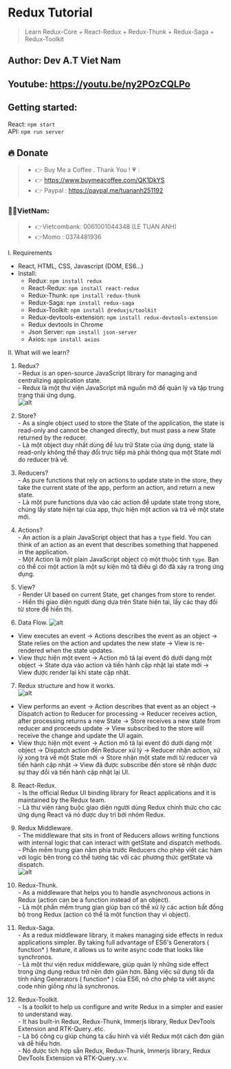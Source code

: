 # Redux Tutorial

> Learn Redux-Core + React-Redux + Redux-Thunk + Redux-Saga + Redux-Toolkit

## Author: Dev A.T Viet Nam

## Youtube: https://youtu.be/ny2POzCQLPo

## Getting started: 
  React: `npm start`    
  API: `npm run server`

## 🔥 Donate
> + 👉 Buy Me a Coffee . Thank You ! 💗 :
> + 👉 https://www.buymeacoffee.com/QK1DkYS
> + 👉 Paypal : https://paypal.me/tuananh251192

### 👻👻VietNam: 
> + 👉Vietcombank: 0061001044348 (LE TUAN ANH)
> + 👉Momo : 0374481936


I. Requirements
  - React, HTML, CSS, Javascript (DOM, ES6...)
  - Install:
    + Redux: `npm install redux`
    + React-Redux: `npm install react-redux`
    + Redux-Thunk: `npm install redux-thunk`
    + Redux-Saga: `npm install redux-saga`
    + Redux-Toolkit: `npm install @reduxjs/toolkit`
    + Redux-devtools-extension: `npm install redux-devtools-extension`
    + Redux devtools in Chrome
    + Json Server: `npm install json-server`
    + Axios: `npm install axios`

II. What will we learn?   
  1. Redux?   
    - Redux is an open-source JavaScript library for managing and centralizing application state.        
    - Redux là một thư viện JavaScript mã nguồn mở để quản lý và tập trung trạng thái ứng dụng.     
    ![alt](https://res.cloudinary.com/devatchannel/image/upload/v1650958059/redux/q0v61a2us4iixkpoyno9_sv0qfm.png)
 
  2. Store?   
    - As a single object used to store the State of the application, the state is read-only and cannot be changed directly, but must pass a new State returned by the reducer.    
    - Là một object duy nhất dùng để lưu trữ State của ứng dụng, state là read-only không thể thay đổi trực tiếp mà phải thông qua một State mới do reducer trả về.      

  3. Reducers?    
    - As pure functions that rely on actions to update state in the store, they take the current state of the app, perform an action, and return a new state.   
    - Là một pure functions dựa vào các action để update state trong store, chúng lấy state hiện tại của app, thực hiện một action và trả về một state mới.    

  4. Actions?   
    - An action is a plain JavaScript object that has a `type` field. You can think of an action as an event that describes something that happened in the application.     
    - Một Action là một plain JavaScript object có một thuộc tính `type`. Bạn có thể coi một action là một sự kiện mô tả điều gì đó đã xảy ra trong ứng dụng.     

  5. View?   
    - Render UI based on current State, get changes from store to render.        
    - Hiển thị giao diện người dùng dựa trên State hiện tại, lấy các thay đổi từ store để hiển thị.    

  6. Data Flow.
  ![alt](https://res.cloudinary.com/devatchannel/image/upload/v1650857587/redux/redux-one-way-data-flow_mjqffd.png)

  - View executes an event -> Actions describes the event as an object -> State relies on the action and updates the new state -> View is re-rendered when the state updates.     
  - View thực hiện một event -> Action mô tả lại event đó dưới dạng một object -> State dựa vào action và tiến hành cập nhật lại state mới -> View được render lại khi state cập nhật.     

  7. Redux structure and how it works.    
  ![alt](https://res.cloudinary.com/devatchannel/image/upload/v1650857589/redux/reduxdataflowdiagram-49fa8c3968371d9ef6f2a1486bd40a26_aafsjz.gif)

  - View performs an event -> Action describes that event as an object -> Dispatch action to Reducer for processing -> Reducer receives action, after processing returns a new State -> Store receives a new state from reducer and proceeds update  -> View subscribed to the store will receive the change and update the UI again.   
  - View thực hiện một event -> Action mô tả lại event đó dưới dạng một object -> Dispatch action đến Reducer xử lý -> Reducer nhận action, xử lý xong trả về một State mới -> Store nhận một state mới từ reducer và tiến hành cập nhật -> View đã được subscribe đến store sẽ nhận được sự thay đổi và tiến hành cập nhật lại UI.     

  8. React-Redux.    
    - Is the official Redux UI binding library for React applications and it is maintained by the Redux team.     
    - Là thư viện ràng buộc giao diện người dùng Redux chính thức cho các ứng dụng React và nó được duy trì bởi nhóm Redux.    

  9. Redux Middleware.   
    - The middleware that sits in front of Reducers allows writing functions with internal logic that can interact with getState and dispatch methods.    
    - Phần mềm trung gian nằm phía trước Reducers cho phép viết các hàm với logic bên trong có thể tương tác với các phương thức getState và dispatch.    
    ![alt](https://res.cloudinary.com/devatchannel/image/upload/v1650957046/redux/1_z4llp0o7378Wwz4zoRsalw_lv5nnf.gif)

  10. Redux-Thunk.   
    - As a middleware that helps you to handle asynchronous actions in Redux (action can be a function instead of an object).    
    - Là một phần mềm trung gian giúp bạn có thể xử lý các action bất đồng bộ trong Redux (action có thể là một function thay vì object).   

  11. Redux-Saga.   
    - As a redux middleware library, it makes managing side effects in redux applications simpler. By taking full advantage of ES6's Generators ( function* ) feature, it allows us to write async code that looks like synchronos.   
    - Là một thư viện redux middleware, giúp quản lý những side effect trong ứng dụng redux trở nên đơn giản hơn. Bằng việc sử dụng tối đa tính năng Generators ( function* ) của ES6, nó cho phép ta viết async code nhìn giống như là synchronos.      

  12. Redux-Toolkit.    
    - Is a toolkit to help us configure and write Redux in a simpler and easier to understand way.    
    - It has built-in Redux, Redux-Thunk, Immerjs library, Redux DevTools Extension and RTK-Query..etc.   
    - Là bộ công cụ giúp chúng ta cấu hình và viết Redux một cách đơn giản và dễ hiểu hơn.   
    - Nó được tích hợp sẵn Redux, Redux-Thunk, Immerjs library, Redux DevTools Extension và RTK-Query..v.v.   